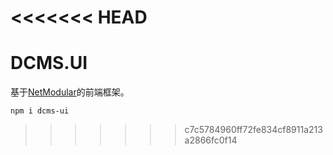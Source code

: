 <<<<<<< HEAD
=======
# DCMS.UI
基于[NetModular](https://github.com/iamoldli/NetModular)的前端框架。

```shell
npm i dcms-ui
```
>>>>>>> c7c5784960ff72fe834cf8911a213a2866fc0f14
